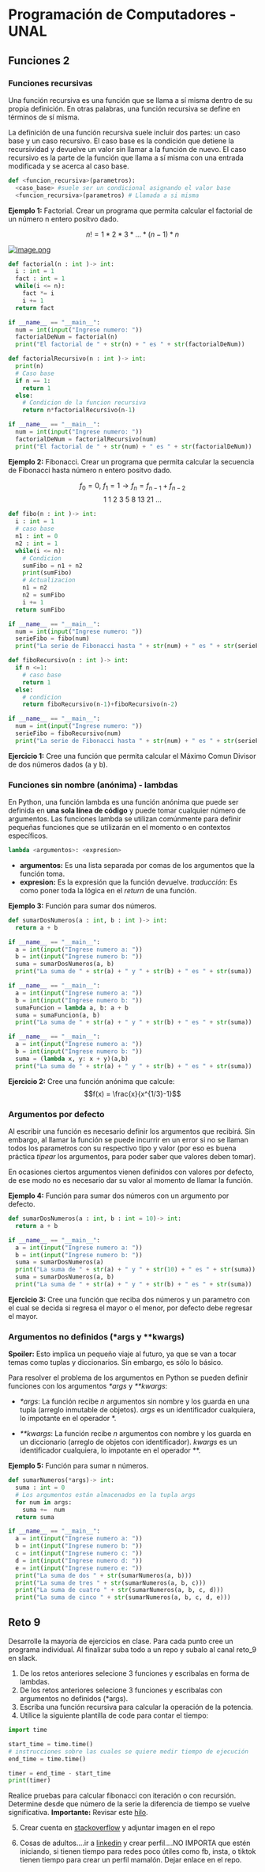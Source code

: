# Programación de Computadores - UNAL
## Funciones 2

### Funciones recursivas
Una función recursiva es una función que se llama a sí misma dentro de su propia definición. En otras palabras, una función recursiva se define en términos de sí misma.

La definición de una función recursiva suele incluir dos partes: un caso base y un caso recursivo. El caso base es la condición que detiene la recursividad y devuelve un valor sin llamar a la función de nuevo. El caso recursivo es la parte de la función que llama a sí misma con una entrada modificada y se acerca al caso base.

```python
def <funcion_recursiva>(parametros):
  <caso_base> #suele ser un condicional asignando el valor base
  <funcion_recursiva>(parametros) # Llamada a si misma
```
**Ejemplo 1:** Factorial. Crear un programa que permita calcular el factorial de un número n entero positvo dado.

$$ n! = 1*2*3* \dots * (n-1) * n $$

[![image.png](https://i.postimg.cc/kXrkjJkX/image.png)](https://postimg.cc/Yj3n0HrJ)

```python
def factorial(n : int )-> int:
  i : int = 1
  fact : int = 1
  while(i <= n):
    fact *= i
    i += 1
  return fact

if __name__ == "__main__":
  num = int(input("Ingrese numero: "))
  factorialDeNum = factorial(n)
  print("El factorial de " + str(n) + " es " + str(factorialDeNum))
```

```python
def factorialRecursivo(n : int )-> int:
  print(n)
  # Caso base 
  if n == 1: 
    return 1
  else:
    # Condicion de la funcion recursiva
    return n*factorialRecursivo(n-1)

if __name__ == "__main__":
  num = int(input("Ingrese numero: "))
  factorialDeNum = factorialRecursivo(num)
  print("El factorial de " + str(num) + " es " + str(factorialDeNum))
```

**Ejemplo 2:** Fibonacci. Crear un programa que permita calcular la secuencia de Fibonacci hasta número n entero positvo dado.

$$f_0 = 0, \ f_1=1 \longrightarrow f_n= f_{n-1} + f_{n-2}$$
$$ 1 \ 1 \ 2 \ 3 \ 5 \ 8 \ 13 \ 21 \ \dots $$


```python
def fibo(n : int )-> int:
  i : int = 1
  # caso base
  n1 : int = 0
  n2 : int = 1
  while(i <= n):
    # Condicion
    sumFibo = n1 + n2
    print(sumFibo)
    # Actualizacion
    n1 = n2
    n2 = sumFibo
    i += 1
  return sumFibo

if __name__ == "__main__":
  num = int(input("Ingrese numero: "))
  serieFibo = fibo(num)
  print("La serie de Fibonacci hasta " + str(num) + " es " + str(serieFibo))
```


```python
def fiboRecursivo(n : int )-> int:
  if n <=1:
    # caso base
    return 1
  else:
    # condicion
    return fiboRecursivo(n-1)+fiboRecursivo(n-2)  

if __name__ == "__main__":
  num = int(input("Ingrese numero: "))
  serieFibo = fiboRecursivo(num)
  print("La serie de Fibonacci hasta " + str(num) + " es " + str(serieFibo))
```

**Ejercicio 1:** Cree una función que permita calcular el Máximo Comun Divisor de dos números dados (a y b).

### Funciones sin  nombre (anónima) - lambdas
En Python, una función lambda es una función anónima que puede ser definida en **una sola línea de código** y puede tomar cualquier número de argumentos. Las funciones lambda se utilizan comúnmente para definir pequeñas funciones que se utilizarán en el momento o en contextos específicos.

```python
lambda <argumentos>: <expresion>
```

+ **argumentos:** Es una lista separada por comas de los argumentos que la función toma. 
+ **expresion:**  Es la expresión que la función devuelve. *traducción:* Es como poner toda la lógica en el *return* de una función.

**Ejemplo 3:** Función para sumar dos números.
```python
def sumarDosNumeros(a : int, b : int )-> int:
  return a + b

if __name__ == "__main__":
  a = int(input("Ingrese numero a: "))
  b = int(input("Ingrese numero b: "))
  suma = sumarDosNumeros(a, b)
  print("La suma de " + str(a) + " y " + str(b) + " es " + str(suma))
```

```python
if __name__ == "__main__":
  a = int(input("Ingrese numero a: "))
  b = int(input("Ingrese numero b: "))
  sumaFuncion = lambda a, b: a + b
  suma = sumaFuncion(a, b)
  print("La suma de " + str(a) + " y " + str(b) + " es " + str(suma))
```

```python
if __name__ == "__main__":
  a = int(input("Ingrese numero a: "))
  b = int(input("Ingrese numero b: "))
  suma = (lambda x, y: x + y)(a,b)
  print("La suma de " + str(a) + " y " + str(b) + " es " + str(suma))
```

**Ejercicio 2:** Cree una función anónima que calcule:
$$f(x) = \frac{x}{x^{1/3}-1}$$

### Argumentos por defecto
Al escribir una función es necesario definir los argumentos que recibirá. Sin embargo, al llamar la función se puede incurrir en un error si no se llaman todos los parametros con su respectivo tipo y valor (por eso es buena práctica *tipear* los argumentos, para poder saber que valores deben tomar). 

En ocasiones ciertos argumentos vienen definidos con valores por defecto, de ese modo no es necesario dar su valor al momento de llamar la función.

**Ejemplo 4:** Función para sumar dos números con un argumento por defecto.
```python
def sumarDosNumeros(a : int, b : int = 10)-> int:
  return a + b

if __name__ == "__main__":
  a = int(input("Ingrese numero a: "))
  b = int(input("Ingrese numero b: "))
  suma = sumarDosNumeros(a)
  print("La suma de " + str(a) + " y " + str(10) + " es " + str(suma))
  suma = sumarDosNumeros(a, b)
  print("La suma de " + str(a) + " y " + str(b) + " es " + str(suma))
```

**Ejercicio 3:** Cree una función que reciba dos números y un parametro con el cual se decida si regresa el mayor o el menor, por defecto debe regresar el mayor.

### Argumentos no definidos (*args y **kwargs)
**Spoiler:** Esto implica un pequeño viaje al futuro, ya que se van a tocar temas como tuplas y diccionarios. Sin embargo, es sólo lo básico.

Para resolver el problema de los argumentos en Python se pueden definir funciones con los argumentos <i>*args</i> y <i>**kwargs</i>:

+ <i>*args</i>: La función recibe *n* argumentos sin nombre y los guarda en una tupla (arreglo inmutable de objetos). *args* es un identificador cualquiera, lo impotante en el operador *.

+ <i>**kwargs</i>: La función recibe *n* argumentos con nombre y los guarda en un diccionario (arreglo de objetos con identificador). *kwargs* es un identificador cualquiera, lo impotante en el operador **.


**Ejemplo 5:** Función para sumar n números.

```python
def sumarNumeros(*args)-> int:
  suma : int = 0
  # Los argumentos están almacenados en la tupla args
  for num in args:
    suma +=  num
  return suma

if __name__ == "__main__":
  a = int(input("Ingrese numero a: "))
  b = int(input("Ingrese numero b: "))
  c = int(input("Ingrese numero c: "))
  d = int(input("Ingrese numero d: "))
  e = int(input("Ingrese numero e: "))
  print("La suma de dos " + str(sumarNumeros(a, b)))
  print("La suma de tres " + str(sumarNumeros(a, b, c)))
  print("La suma de cuatro " + str(sumarNumeros(a, b, c, d)))
  print("La suma de cinco " + str(sumarNumeros(a, b, c, d, e)))
```

## Reto 9
Desarrolle la mayoría de ejercicios en clase. Para cada punto cree un programa individual. Al finalizar suba todo a un repo y subalo al canal reto_9 en slack.

1. De los retos anteriores selecione 3 funciones y escribalas en forma de lambdas.
2. De los retos anteriores selecione 3 funciones y escribalas con argumentos no definidos (*args).
3. Escriba una función recursiva para calcular la operación de la potencia.
4. Utilice la siguiente plantilla de code para contar el tiempo:
```python
import time

start_time = time.time()
# instrucciones sobre las cuales se quiere medir tiempo de ejecución
end_time = time.time()

timer = end_time - start_time
print(timer)
```

Realice pruebas para calcular fibonacci con iteración o con recursión. Determine desde que número de la serie la diferencia de tiempo se vuelve significativa.
**Importante:** Revisar este [hilo](https://stackoverflow.com/questions/8220801/how-to-use-timeit-module).

5. Crear cuenta en [stackoverflow](https://stackoverflow.com/) y adjuntar imagen en el repo

6. Cosas de adultos....ir a [linkedin](https://www.linkedin.com/) y crear perfil....NO IMPORTA que estén iniciando, si tienen tiempo para redes poco útiles como fb, insta, o tiktok tienen tiempo para crear un perfil mamalón. Dejar enlace en el repo.
